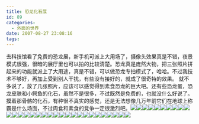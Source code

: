 ```yaml
---
title: 恐龙化石展
id: 89
categories:
  - 外面的世界
date: 2007-08-27 23:08:16
tags:
---
```


去科技馆看了免费的恐龙展，新手机可派上大用场了，摄像头效果真是不错，夜景模式很强，很暗的展厅里也可以拍的比较清楚。恐龙真是庞然大物，把三张照片拼起来的功能就派上了大用途，真是不错，可以做恐龙专拍模式了，哈哈。不过我技术不够好，再加上受到别人干扰，有些没有接好的，就成了很奇特的效果。
 就不多说了，放了几张照片，应该可以感觉得到素食恐龙的巨大吧。还有些恐龙蛋，恐龙皮肤和小鳄鱼的化石，虽然不是很多，不过既然是免费的，也就没什么好说了。摸着那骨骼的化石，有种很不真实的感觉，还是无法想像几万年前它们在地球上称霸是什么场面，不过肉食和素食的竞争一定很激烈吧。[![](http://byfiles.storage.live.com/y1pWZ6Q3DuxAJBT5c9NtUZ2YpKcdrk7aDssBoQLvGEFrOvJzIDPkEeHTCwc-PMuzzXDaESiCEABIsg)](http://byfiles.storage.live.com/y1pWZ6Q3DuxAJBT5c9NtUZ2YggqNNxuCFowMBVoMvHn4T3q4VQqRZFPqssLOECJRNAOHPjpX_fUuCY)[![](http://byfiles.storage.live.com/y1p4mB0H4LWdpn-UuK_F4G4hem6XO-dVRVlgrpyKvSyC9sowdkoIdUNp0p06t9BvlVaCo8RIZPZYmY)](http://byfiles.storage.live.com/y1p4mB0H4LWdpn-UuK_F4G4hVovwm6WTFxQXXTm7h4_Qq9gBiyCp2hmJI21wULa-PwF4J-H7IhNkhQ)[![](http://byfiles.storage.live.com/y1p82xaPnCNLKOTk3T4qpxPobdLbMSlUXcLctGsfX9IngFNNk96mnF24RzbLpcZ4O9F3tN5B0PZodM)](http://byfiles.storage.live.com/y1p82xaPnCNLKOTk3T4qpxPoSJZcX32wfF0qBMQqoz0fewuD69kziKTIQ1wByW3Z9VNFhL6T8DJf3k)[![](http://byfiles.storage.live.com/y1p6TvetgtOywGtj11SRNk8-ku1VHh66M8E_ob7ixKovE_UzyIo5C_7RodsAwIuirXFQ8ZpgIuNXi0)](http://byfiles.storage.live.com/y1p6TvetgtOywGtj11SRNk8-qNb74NGFSVNPYLSm-ZmKAWZwsH8lKy6F9lg4cCtkyx3Fi6D0W-vRn8)[![](http://byfiles.storage.live.com/y1pNyRKQXtQEd4_JnoA278mZD8FzpjmweS8O2pWxKLlsCoZTx7QUOQ4ZsLVOZCl6KSXtckfKC6lH-U)](http://byfiles.storage.live.com/y1pNyRKQXtQEd4_JnoA278mZOneRB9S0R4xreHFfP6gcQB1aUzbPhoC5BV8C4LkXCNctBtZxzQSZT0)[![](http://byfiles.storage.live.com/y1pR5rU1S4hbtzISMh7nuK7qul7OfZsp3XFXgn8wHzTTALIxos3EWHE0fv2yYAKkTiILhupAUCLazE)](http://byfiles.storage.live.com/y1pR5rU1S4hbtzISMh7nuK7qv7nQKNeXVFiEalu-C3i2mb-bAfIgnEaoUf8lNbeXwW0sio61vQikWo)[![](http://byfiles.storage.live.com/y1pEtvm19ggWHGjyGfDpozNtb93CK5PHEK4-Kb6R2gBjgAuyi1ZTwv2J3Y-zzYteNFMKWQFwf0N_Cg)](http://byfiles.storage.live.com/y1pEtvm19ggWHGjyGfDpozNtcIRwZVgXTCQdZINi379beqR01Nm9L-lGbq-h0zMnIpUwDjDxyV-ejg)[![](http://byfiles.storage.live.com/y1ppz4etg0fH6caYRFoo_KcBldIDzX5eQgqQXe5kgeSCJo7BIm-M2-CVkHLDYjRmfcbxYmUhvjVO9A)](http://byfiles.storage.live.com/y1ppz4etg0fH6caYRFoo_KcBgrI7VBhFrRLzqM-1WSOdC4WXqW1zfEifYVHKz7DUC9HGXiays_1FB0)[![](http://byfiles.storage.live.com/y1pcJrHaAJBYIh_kOdikUa2h48PiMQ9S7tH3o3xVT3aw697r7QbrO1XjSaZTm4DGbuObcQRCi2nMuY)](http://byfiles.storage.live.com/y1pcJrHaAJBYIh_kOdikUa2h1_RY5fbewqaxSAcYh6TDKizacDiJzlrQ7vuISOoRyBWrsVQ37Hs6i8)[![](http://byfiles.storage.live.com/y1p6xsQzIOCWy6gpeYncQ2EGOESNGyZbaZgAQgnbq7H78oqkxwvyyKt2TDnwdSvcUVKSP7bNG4iq0k)](http://byfiles.storage.live.com/y1p6xsQzIOCWy6gpeYncQ2EGA63cUq5yIcT-CISb2HH5GiIIfYMfXin4iZG9ZEHMJmaJzrIIFxOa-k)[![](http://byfiles.storage.live.com/y1pUszpO5XwfyJLEXdKg4-jYVy0yiSwMbW0GJKUZwls5YcnPDbEw3reS-7eQxQTjvV-0SOMpCvNH0M)](http://byfiles.storage.live.com/y1pUszpO5XwfyJLEXdKg4-jYUM5odaSwK6rOq49tZXh10XmjelcXT8hhxJlaW184bBbBks76E8t8N4)[![](http://byfiles.storage.live.com/y1pXT_MoIpEM77-DZ5_Y50gaEOwk754Ya3vggYndafCjt39N0WiAfg9sRS2sNmzphhLADOShZlUQUg)](http://byfiles.storage.live.com/y1pXT_MoIpEM77-DZ5_Y50gaAXAPRtOmPdS7ggt4UVafiWOJBok9NZozZjfDUIqNN2o6PFm-FNb-yI)[![](http://byfiles.storage.live.com/y1pEyABScrrMHf6Efs_ebbkLODsDPhjHQgarD1qXRGUqwM8NBXoalSvM-uqiWtqU2Uy4hdMD_s0JBw)](http://byfiles.storage.live.com/y1pEyABScrrMHf6Efs_ebbkLDsc-cGE1lEhsvTzwFSAaIvNyFnUHj--pDmWD-gJ5UDHf_Bw-PXg62s)[![](http://byfiles.storage.live.com/y1ppom14n2vC9Gzeoabx48Ao7nfo6oxNL7r-lfb2LTCBM-MOTkpHhHcl23QTb8zdAebo5zTEis8NFM)](http://byfiles.storage.live.com/y1ppom14n2vC9Gzeoabx48Ao9PSteABx4qBXw9XFgeNbx-hVt-aHDB3ndTlAFlxk3KKmDH9F__KhWo)[![](http://byfiles.storage.live.com/y1pPPPuBh-nuIFvAL2LkFJgeIE2cpx2rWT_t-v7X5t4ZTinDOiLAvtb2efC_edCuUMI_1YpH9KpUeQ)](http://byfiles.storage.live.com/y1pPPPuBh-nuIFvAL2LkFJgeO9VUEHuDD-XKEUctZ0jiDNtAXC2UfIwO6CagTg7eC7BcyCwPXVdSBA)[![](http://byfiles.storage.live.com/y1pBYeQmXrxm6VeDufvJi_7BqhtqcRnrtUJvOFxTPlZt737gexCpcwYJGeU-w2leYc_-ZtcGsTsHDo)](http://byfiles.storage.live.com/y1pBYeQmXrxm6VeDufvJi_7Bsy2MK_9YIfBt7vwB9a-at1BvK8-Kxyu10qUoP4gxtZD457A3hJajNQ)[![](http://byfiles.storage.live.com/y1pPf4eftJsCPQRSWH8uUwqkORmBVShdGEdsU6pgcGS_zji5lqZsXOpUaPMQ4ssDs076h8sHZY2AZ8)](http://byfiles.storage.live.com/y1pPf4eftJsCPQRSWH8uUwqkCnZ3pxlGkHwo-k3yPsxp4TKdFwH1isZ6tLBUlQD3vRp9_yVCMg2eTc)[![](http://byfiles.storage.live.com/y1pbf0Ju97qxI-bUFvdM8OXp3snmaVhhk7Y6piIUM5EOeIH-5S0ttyqb_azFzudju1Naorr0z7i5Sc)](http://byfiles.storage.live.com/y1pbf0Ju97qxI-bUFvdM8OXp5fKT7IVkSSpuOFaheei334Pc4hYEaySpUBzH2Cwt5v6Iy87wWZ-bjg)[![](http://byfiles.storage.live.com/y1p4qjGFQR1SWEj9XETN41RfvUmrJxkFkXrYGtPJl7uLadqRRv45sf8Q69P5wEfLlJjiPNckUJkZ4w)](http://byfiles.storage.live.com/y1p4qjGFQR1SWEj9XETN41RfgI3Uc337axmdV7eV7H_uxVxSFCAv7CgMeegoflwlzTBEaWjKmEMjls)[![](http://byfiles.storage.live.com/y1p1CMyTL1tol9uV6NQ7Sfmp9-9F88R5g7TTBi_05UWrDBLwMoE1BaXy_rQNyhivbNmDYrId4m8cxg)](http://byfiles.storage.live.com/y1p1CMyTL1tol9uV6NQ7Sfmp7HJQ2MFokfay3cKCqhlZ8VzV8dtW2SM10Kf0M6h9mcbkMPNM6fAEvs)[![](http://byfiles.storage.live.com/y1pql69EptqVLtnmuwZSIW-50Y77WRTi32qk6AkHPf3GJzkIwPjpnC-l9HsmcMEkuFti_PqGSQVl7M)](http://byfiles.storage.live.com/y1pql69EptqVLtnmuwZSIW-5xJQT-oEtFojPbCz8LI_iuVuwg7nunYV4Fk7QYm7bsPe585oLV4UGNg)[![](http://byfiles.storage.live.com/y1pavLX1liIrmIPp8ltyB-NrVmJFvnMNKbA76xYwgZgGVlHHcJRCMtLAdBnTyw1Gbij371SIQ8xAoU)](http://byfiles.storage.live.com/y1pavLX1liIrmIPp8ltyB-NrRnKEqyV1xNPuvS6v26z_D3_NqU08SKqxM1W0cF_H3rB6VqSVIrTW9s)[![](http://byfiles.storage.live.com/y1poApQ7oXc1_o7cN2MiltJnFnjL_29lZTzaxU53JS-xzRHUYMEsGpbQpQIcsiTtDPuylQuyupUtts)](http://byfiles.storage.live.com/y1poApQ7oXc1_o7cN2MiltJnG0grmx7dTJCiEi8yJnqUK6kl4WYpXA72hjOs2qniacPddTktXPuMiY)[![](http://byfiles.storage.live.com/y1p2zYbX5GoAtOPrdaIM9dkdWd5kBgEsoxz6GsEBUQWvYcFJViGKYFaLEYGbmJ70xGGc6fEO_GfcBQ)](http://byfiles.storage.live.com/y1p2zYbX5GoAtOPrdaIM9dkdZeTosZIWeTa5MRxO9qPYsefnmQoBxnehJ13XctVy1UPQ5Uty4Jv748)[![](http://byfiles.storage.live.com/y1pGX1Ao6e7nNxvZg1IaQ3c8Y_JHLqfJiG4IRuCtNTKGhXqZ5AKHKsmRaOpmARFVFnDMaPii5JuZv4)](http://byfiles.storage.live.com/y1pGX1Ao6e7nNxvZg1IaQ3c8RXI5YefVSb3vsZSbIfazVMH5ocUNSShNMr5yI_icHUw78OANTYGbtk)[![](http://byfiles.storage.live.com/y1pZ4y7T5zZEYO7YXElqRx9DKQjZ9wecB-w5naFbEjmm9os2xNtrNAc51k3R2ETKsNP9KEvJhOlbZM)](http://byfiles.storage.live.com/y1pZ4y7T5zZEYO7YXElqRx9DAsZN-yyAfa7k5DoZBctjW5K3QZu8Zno3IhD3mbdI809vx2SbA4M-9Q)[![](http://byfiles.storage.live.com/y1pwAC_-58fi8gINr8lm8skzxl3XlRplnfy4Pm0y75s-Zc74KMKRzg6tX4Uvt6sN7ZWyW2AWFc0rBo)](http://byfiles.storage.live.com/y1pwAC_-58fi8gINr8lm8skzxEfNqYIrHo57MQUFNenS3VKoLz-DIM93kddd1mWx05Alha6do-Glbw)[![](http://byfiles.storage.live.com/y1p0EOqL9NYs1lJFTWkJNGDB0sKacMCblLFq0yINE7DwM0W-nW57O-4s085Z8e5ylEVV0z3iSlV_Ks)](http://byfiles.storage.live.com/y1p0EOqL9NYs1lJFTWkJNGDB2Vfp1klAywKGgyumOeEvFRx9BorLPyuczmfP6WPCz4LZqzynChgtOA)[![](http://byfiles.storage.live.com/y1p7C7pR05kyCoQSoz0QvwANhPc8Irn7wZIwgM_pGItxFWVIUKAAeVYdjY7TGCd0H3RuSNSRa6Q61o)](http://byfiles.storage.live.com/y1p7C7pR05kyCoQSoz0QvwANrt5BQOy9dWeAH7DRcym9nefwTw7uFHAMIUe1kgNjl_yswg8bQ6kM0Q)[![](http://byfiles.storage.live.com/y1peqR8IAnsnoZXnM12xiChLKF23Ozm1bJ85RCY1gHb6wtU-rYGAKWBQjquDUPWYLPh4RsvGysOFlg)](http://byfiles.storage.live.com/y1peqR8IAnsnoZXnM12xiChLAta2K7mIupF0q4N3Z0lHQZ_C2LyDzAPeM9I2Pn8u-LVupTBIgpJ-_0)[![](http://byfiles.storage.live.com/y1pki50Q77XxHQP2KXBBwiuTYOVhYqd5pryVFhzA0ygYPMELcmyQbBxkUQwvQsAptxE3So3uIduPcs)](http://byfiles.storage.live.com/y1pki50Q77XxHQP2KXBBwiuTR0Iw5E8xI8XQZUHF7ZRXD0DbLv8kUSJGu-0yytUWV4lDGhyj1V0A7c)
